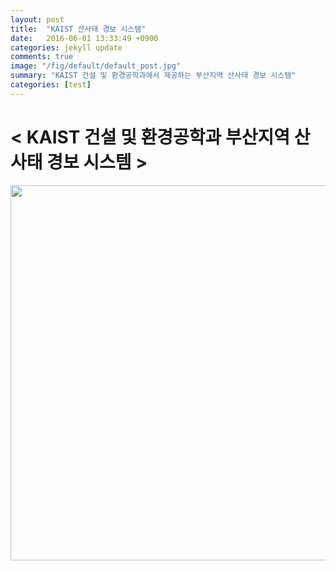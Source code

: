 ```yaml
---
layout: post
title:  "KAIST 산사태 경보 시스템"
date:   2016-06-01 13:33:49 +0900
categories: jekyll update
comments: true
image: "/fig/default/default_post.jpg"
summary: "KAIST 건설 및 환경공학과에서 제공하는 부산지역 산사태 경보 시스템"
categories: [test]
---
```


# < KAIST 건설 및 환경공학과 부산지역 산사태 경보 시스템 >

<img align="left" src="http://yshin.woobi.co.kr/imgs/fig.png" width="800" height="600px">



